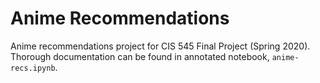 # Anime Recommendations
Anime recommendations project for CIS 545 Final Project (Spring 2020). Thorough documentation can be found in annotated notebook, `anime-recs.ipynb`.
